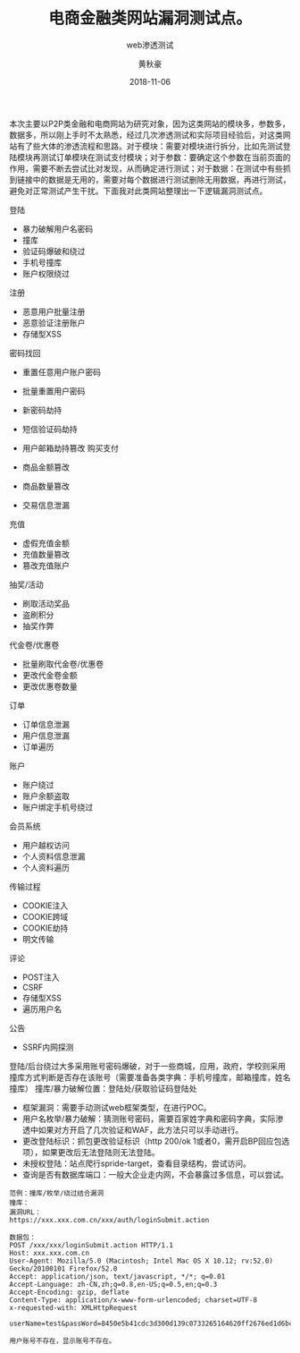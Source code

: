 ﻿---layout:     posttitle:      电商金融类网站漏洞测试点。subtitle:   web渗透测试date:       2018-11-06author:     黄秋豪header-img: img\post-bg-ios9-web.jpgcatalog: truetags:      - web渗透测试 ---本次主要以P2P类金融和电商网站为研究对象，因为这类网站的模块多，参数多，数据多，所以刚上手时不太熟悉，经过几次渗透测试和实际项目经验后，对这类网站有了些大体的渗透流程和思路。对于模块：需要对模块进行拆分，比如先测试登陆模块再测试订单模块在测试支付模块；对于参数：要确定这个参数在当前页面的作用，需要不断去尝试比对发现，从而确定进行测试；对于数据：在测试中有些抓到链接中的数据是无用的，需要对每个数据进行测试删除无用数据，再进行测试，避免对正常测试产生干扰。下面我对此类网站整理出一下逻辑漏洞测试点。登陆- 暴力破解用户名密码- 撞库- 验证码爆破和绕过- 手机号撞库- 账户权限绕过注册- 恶意用户批量注册- 恶意验证注册账户- 存储型XSS密码找回- 重置任意用户账户密码- 批量重置用户密码- 新密码劫持- 短信验证码劫持- 用户邮箱劫持篡改购买支付- 商品金额篡改- 商品数量篡改- 交易信息泄漏充值- 虚假充值金额- 充值数量篡改- 篡改充值账户 抽奖/活动- 刷取活动奖品- 盗刷积分- 抽奖作弊代金卷/优惠卷- 批量刷取代金卷/优惠卷- 更改代金卷金额- 更改优惠卷数量		订单- 订单信息泄漏- 用户信息泄漏- 订单遍历	账户- 账户绕过- 账户余额盗取- 账户绑定手机号绕过会员系统- 用户越权访问- 个人资料信息泄漏- 个人资料遍历	传输过程	- COOKIE注入- COOKIE跨域- COOKIE劫持- 明文传输评论	- POST注入- CSRF- 存储型XSS- 遍历用户名公告- SSRF内网探测登陆/后台绕过大多采用账号密码爆破，对于一些商城，应用，政府，学校则采用撞库方式判断是否存在该账号（需要准备各类字典：手机号撞库，邮箱撞库，姓名撞库）撞库/暴力破解位置：登陆处/获取验证码登陆处- 框架漏洞：需要手动测试web框架类型，在进行POC。- 用户名枚举/暴力破解：猜测账号密码，需要百家姓字典和密码字典，实际渗透中如果对方开启了几次验证和WAF，此方法只可以手动进行。- 更改登陆标识：抓包更改验证标识（http  200/ok 1或者0，需开启BP回应包选项），如果更改后无法登陆则无法登陆。- 未授权登陆：站点爬行spride-target，查看目录结构，尝试访问。- 查询是否有数据库端口：一般大企业走内网，不会暴露过多信息，可以尝试。```范例：撞库/枚举/绕过结合漏洞撞库：漏洞URL：https://xxx.xxx.com.cn/xxx/auth/loginSubmit.action数据包：POST /xxx/xxx/loginSubmit.action HTTP/1.1Host: xxx.xxx.com.cnUser-Agent: Mozilla/5.0 (Macintosh; Intel Mac OS X 10.12; rv:52.0) Gecko/20100101 Firefox/52.0Accept: application/json, text/javascript, */*; q=0.01Accept-Language: zh-CN,zh;q=0.8,en-US;q=0.5,en;q=0.3Accept-Encoding: gzip, deflateContent-Type: application/x-www-form-urlencoded; charset=UTF-8x-requested-with: XMLHttpRequestuserName=test&passWord=8450e5b41cdc3d300d139c0733265164620ff2676ed1d6bcd83025c49a091e143e0d1b11c3aba9ee9e13c4ced9d3182c3368d85a9e3e1b7a5533900a00e82d341ab10efe1282b80b307f10cca117ccbdc2c493用户账号不存在，显示账号不存在。```
